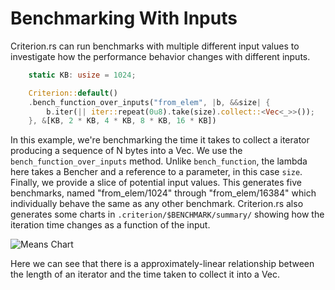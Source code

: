 # Benchmarking With Inputs

Criterion.rs can run benchmarks with multiple different input values to investigate how the performance behavior changes with different inputs.

```rust
    static KB: usize = 1024;

    Criterion::default()
    .bench_function_over_inputs("from_elem", |b, &&size| {
        b.iter(|| iter::repeat(0u8).take(size).collect::<Vec<_>>());
    }, &[KB, 2 * KB, 4 * KB, 8 * KB, 16 * KB])
```

In this example, we're benchmarking the time it takes to collect a iterator producing a sequence of N bytes into a Vec. We use the `bench_function_over_inputs` method. Unlike `bench_function`, the lambda here takes a Bencher and a reference to a parameter, in this case `size`. Finally, we provide a slice of potential input values. This generates five benchmarks, named "from_elem/1024" through "from_elem/16384" which individually behave the same as any other benchmark. Criterion.rs also generates some charts in `.criterion/$BENCHMARK/summary/` showing how the iteration time changes as a function of the input.

![Means Chart](./user_guide/means.svg)

Here we can see that there is a approximately-linear relationship between the length of an iterator and the time taken to collect it into a Vec.